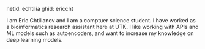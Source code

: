 netid: echtilia
ghid: ericcht

I am Eric Chtilianov and I am a comptuer science student. I have worked as a bioinformatics research
assistant here at UTK. I like working with APIs and ML models such as autoencoders, and want to
increase my knowledge on deep learning models.
